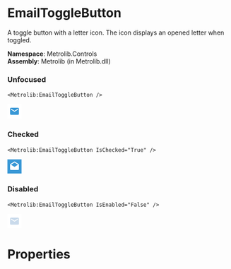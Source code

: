 # EmailToggleButton  

A toggle button with a letter icon.
                The icon displays an opened letter when toggled.

**Namespace**: Metrolib.Controls  
**Assembly**: Metrolib (in Metrolib.dll)  

### Unfocused

```xaml
<Metrolib:EmailToggleButton />
```
![Image of EmailToggleButton, Unfocused](Unfocused.png)

### Checked

```xaml
<Metrolib:EmailToggleButton IsChecked="True" />
```
![Image of EmailToggleButton, Checked](Checked.png)

### Disabled

```xaml
<Metrolib:EmailToggleButton IsEnabled="False" />
```
![Image of EmailToggleButton, Disabled](Disabled.png)

# Properties  

